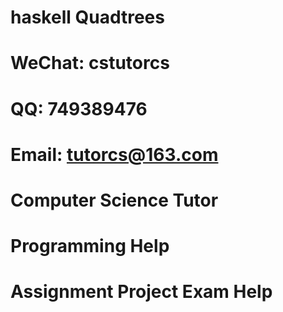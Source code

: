 # haskell Quadtrees
# WeChat: cstutorcs

# QQ: 749389476

# Email: tutorcs@163.com

# Computer Science Tutor

# Programming Help

# Assignment Project Exam Help
